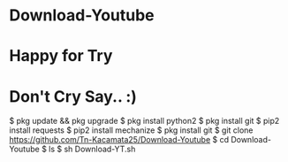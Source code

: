 # Download-Youtube #
# Happy for Try
# Don't Cry Say.. :) #

$ pkg update && pkg upgrade
$ pkg install python2
$ pkg install git
$ pip2 install requests
$ pip2 install mechanize
$ pkg install git
$ git clone https://github.com/Tn-Kacamata25/Download-Youtube
$ cd Download-Youtube
$ ls
$ sh Download-YT.sh
